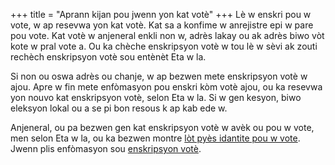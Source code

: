 +++
title = "Aprann kijan pou jwenn yon kat votè"
+++
Lè w enskri pou w vote, w ap resevwa yon kat votè. Kat sa a konfime w anrejistre epi w pare pou vote. Kat votè w anjeneral enkli non w, adrès lakay ou ak adrès biwo vòt kote w pral vote a. Ou ka chèche enskripsyon votè w tou lè w sèvi ak zouti rechèch enskripsyon votè sou entènèt Eta w la.


Si non ou oswa adrès ou chanje, w ap bezwen mete enskripsyon votè w ajou. Apre w fin mete enfòmasyon pou enskri kòm votè ajou, ou ka resevwa yon nouvo kat enskripsyon votè, selon Eta w la. Si w gen kesyon, biwo eleksyon lokal ou a se pi bon resous k ap kab ede w.

Anjeneral, ou pa bezwen gen kat enskripsyon votè w avèk ou pou w vote, men selon Eta w la, ou ka bezwen montre [lòt pyès idantite pou w vote](https://www.usa.gov/voter-id). Jwenn plis enfòmasyon sou [enskripsyon votè](https://www.usa.gov/voter-registration-card).